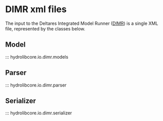 # DIMR xml files
The input to the Deltares Integrated Model Runner ([DIMR](glossary.md#dimr)) is a single XML file,
represented by the classes below.

## Model
::: hydrolibcore.io.dimr.models

## Parser
::: hydrolibcore.io.dimr.parser

## Serializer
::: hydrolibcore.io.dimr.serializer